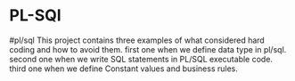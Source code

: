 # PL-SQl
#pl/sql This project contains three examples of what considered hard coding and how to avoid them. 
first one when we define data type in pl/sql. second one when we write SQL statements in PL/SQL executable code. 
third one when we define Constant values and business rules.
